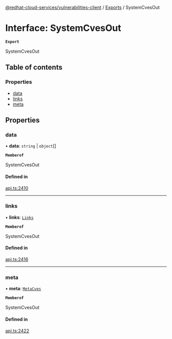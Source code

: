 [@redhat-cloud-services/vulnerabilities-client](../README.md) / [Exports](../modules.md) / SystemCvesOut

# Interface: SystemCvesOut

**`Export`**

SystemCvesOut

## Table of contents

### Properties

- [data](SystemCvesOut.md#data)
- [links](SystemCvesOut.md#links)
- [meta](SystemCvesOut.md#meta)

## Properties

### data

• **data**: `string` \| `object`[]

**`Memberof`**

SystemCvesOut

#### Defined in

[api.ts:2410](https://github.com/RedHatInsights/javascript-clients/blob/main/packages/vulnerabilities/git-api/api.ts#L2410)

___

### links

• **links**: [`Links`](Links.md)

**`Memberof`**

SystemCvesOut

#### Defined in

[api.ts:2416](https://github.com/RedHatInsights/javascript-clients/blob/main/packages/vulnerabilities/git-api/api.ts#L2416)

___

### meta

• **meta**: [`MetaCves`](MetaCves.md)

**`Memberof`**

SystemCvesOut

#### Defined in

[api.ts:2422](https://github.com/RedHatInsights/javascript-clients/blob/main/packages/vulnerabilities/git-api/api.ts#L2422)
